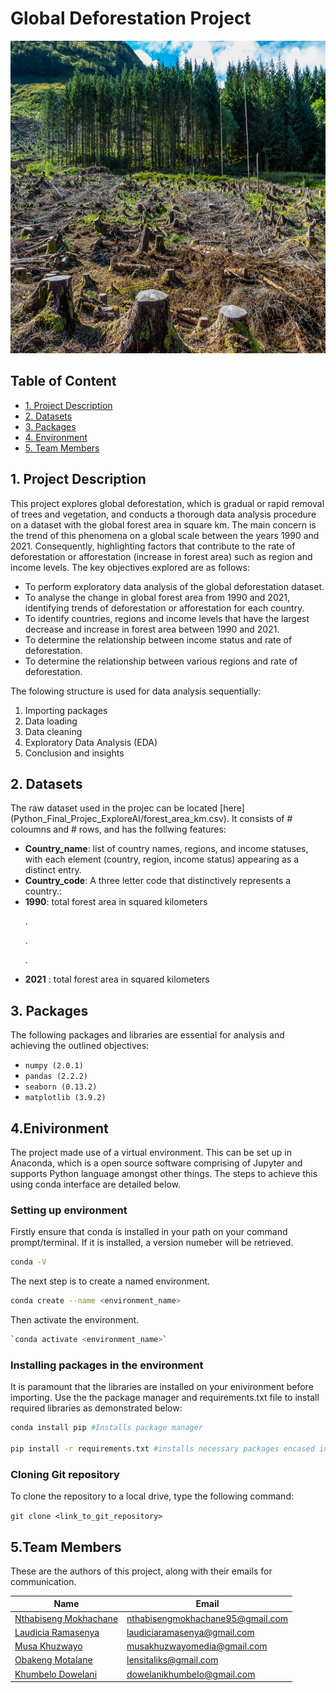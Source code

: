 # Global Deforestation Project

<div id="Deforestation_image", align="center">
  <img src="Deforestation_image.jpg" width="700" height="500" alt=""/>
</div>


## Table of Content

* [1. Project Description](#project-description)
* [2. Datasets](#dataset)
* [3. Packages](#packages)
* [4. Environment](#environment)
* [5. Team Members](#team-members)


## 1. Project Description <a class="anchor" id="project-description"></a>

This project explores global deforestation, which is gradual or rapid removal of trees and vegetation, and conducts a thorough data analysis procedure on a dataset with the global forest area in square km. The main concern is the trend of this phenomena on a global scale between the years 1990 and 2021. Consequently, highlighting factors that contribute to the rate of deforestation or afforestation (increase in forest area) such as region and income levels. The key objectives explored are as follows:
* To perform exploratory data analysis of the global deforestation dataset.
* To analyse the change in global forest area from 1990 and 2021, identifying trends of deforestation or afforestation for each country.
* To identify countries, regions and income levels that have the largest decrease and increase in forest area between 1990 and 2021.
* To determine the relationship between income status and rate of deforestation.
* To determine the relationship between various regions and rate of deforestation.

The folowing structure is used for data analysis sequentially:
1. Importing packages
2. Data loading
3. Data cleaning
4. Exploratory Data Analysis (EDA)
5. Conclusion and insights


## 2. Datasets <a class="anchor" id="dataset"></a>

The raw dataset used in the projec can be located [here] (Python_Final_Projec_ExploreAI/forest_area_km.csv). It consists of # coloumns and # rows, and has the follwing features:
* <b>Country_name</b>: list of country names, regions, and income statuses, with each element (country, region, income status) appearing as a distinct entry.
* <b>Country_code</b>: A three letter code that distinctively represents a country.:
* <b>1990</b>: total forest area in squared kilometers
    <p>.</p>
    <p>.</p>
    <p>.</p>
* <b>2021</b> : total forest area in squared kilometers

## 3. Packages <a class="anchor" id="packages"></a>


The following packages and libraries are essential for analysis and achieving the outlined objectives:

+ `numpy (2.0.1)`
+ `pandas (2.2.2)`
+ `seaborn (0.13.2)`
+ `matplotlib (3.9.2)`


## 4.Enivironment <a class="anchor" id="environment"></a>

The project made use of a virtual environment. This can be set up in Anaconda, which is a open source software comprising of Jupyter and supports Python language amongst other things. The steps to achieve this using conda interface are detailed below.

###  Setting up environment

Firstly ensure that conda is installed in your path on your command prompt/terminal. If it is installed, a version numeber will be retrieved. 
```bash
conda -V
```
The next step is to create a named environment.
```bash
conda create --name <environment_name>
```
Then activate the environment.
```bash
`conda activate <environment_name>`
```

### Installing packages in the environment

It is paramount that the libraries are installed on your enivironment before importing. Use the the package manager and requirements.txt file to install required libraries as demonstrated below:
```bash
conda install pip #Installs package manager

pip install -r requirements.txt #installs necessary packages encased in requirements.txt
```

### Cloning Git repository

To clone the repository to a local drive, type the following command:

`git clone <link_to_git_repository>`


## 5.Team Members <a class="anchor" id="team-members"></a>

These are the authors of this project, along with their emails for communication.

| Name                                                                                        |  Email              
|---------------------------------------------------------------------------------------------|--------------------             
| [Nthabiseng Mokhachane](https://github.com/NthabisengM95)                                                                    | nthabisengmokhachane95@gmail.com
| [Laudicia Ramasenya](https://github.com/LaudRam)                                                                      | laudiciaramasenya@gmail.com
| [Musa Khuzwayo](https://github.com/MusaKhuzwayo)                                                                           | musakhuzwayomedia@gmail.com
| [Obakeng Motalane]()                                                                        | lensitaliks@gmail.com
| [Khumbelo Dowelani](https://github.com/dowelani)                                                                       | dowelanikhumbelo@gmail.com